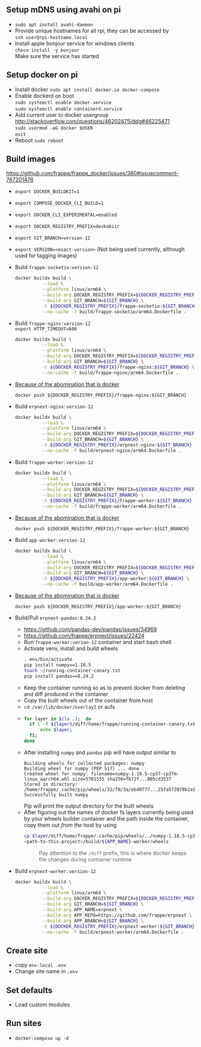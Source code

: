 
## Setup mDNS using avahi on pi
- `sudo apt install avahi-daemon`
- Provide unique hostnames for all rpi, they can be accessed by  
  `ssh user@rpi-hostname.local`
- Install apple bonjour service for windows clients  
  `choco install -y bonjour`  
  Make sure the service has started

## Setup docker on pi
- Install docker `sudo apt install docker.io docker-compose`
- Enable dockerd on boot  
  `sudo systemctl enable docker.service`  
  `sudo systemctl enable containerd.service`  
- Add current user to docker usergroup
http://stackoverflow.com/questions/46202475/ddg#46225471  
  `sudo usermod -aG docker $USER`  
  `exit`  
- Reboot `sudo reboot`

## Build images
https://github.com/frappe/frappe_docker/issues/380#issuecomment-767201476

- `export DOCKER_BUILDKIT=1`
- `export COMPOSE_DOCKER_CLI_BUILD=1`
- `export DOCKER_CLI_EXPERIMENTAL=enabled`
- `export DOCKER_REGISTRY_PREFIX=devkabiir`
- `export GIT_BRANCH=version-12`
- `export VERSION=<exact-version>` (Not being used currently, although used for tagging images)

- Build `frappe-socketio:version-12`
  ```sh
  docker buildx build \
            --load \
            --platform linux/arm64 \
            --build-arg DOCKER_REGISTRY_PREFIX=${DOCKER_REGISTRY_PREFIX} \
            --build-arg GIT_BRANCH=${GIT_BRANCH} \
            -t ${DOCKER_REGISTRY_PREFIX}/frappe-socketio:${GIT_BRANCH} \
            --no-cache -f build/frappe-socketio/arm64.Dockerfile .
  ```

- Build `frappe-nginx:version-12`  
  `export HTTP_TIMEOUT=600`  
  ```sh
  docker buildx build \
            --load \
            --platform linux/arm64 \
            --build-arg DOCKER_REGISTRY_PREFIX=${DOCKER_REGISTRY_PREFIX} \
            --build-arg GIT_BRANCH=${GIT_BRANCH} \
            -t ${DOCKER_REGISTRY_PREFIX}/frappe-nginx:${GIT_BRANCH} \
            --no-cache -f build/frappe-nginx/arm64.Dockerfile .
  ```

- [Because of the abomination that is docker](https://github.com/moby/buildkit/issues/1142)
  ```
  docker push ${DOCKER_REGISTRY_PREFIX}/frappe-nginx:${GIT_BRANCH}
  ```

- Build `erpnext-nginx:version-12`  
  ```sh
  docker buildx build \
            --load \
            --platform linux/arm64 \
            --build-arg DOCKER_REGISTRY_PREFIX=${DOCKER_REGISTRY_PREFIX} \
            --build-arg GIT_BRANCH=${GIT_BRANCH} \
            -t ${DOCKER_REGISTRY_PREFIX}/erpnext-nginx:${GIT_BRANCH} \
            --no-cache -f build/erpnext-nginx/arm64.Dockerfile .
  ```

- Build `frappe-worker:version-12`
  ```sh
  docker buildx build \
            --load \
            --platform linux/arm64 \
            --build-arg DOCKER_REGISTRY_PREFIX=${DOCKER_REGISTRY_PREFIX} \
            --build-arg GIT_BRANCH=${GIT_BRANCH} \
            -t ${DOCKER_REGISTRY_PREFIX}/frappe-worker:${GIT_BRANCH} \
            --no-cache -f build/frappe-worker/arm64.Dockerfile .
  ```

- [Because of the abomination that is docker](https://github.com/moby/buildkit/issues/1142)
  ```
  docker push ${DOCKER_REGISTRY_PREFIX}/frappe-worker:${GIT_BRANCH}
  ```

- Build `app-worker:version-12`
  ```sh
  docker buildx build \
            --load \
            --platform linux/arm64 \
            --build-arg DOCKER_REGISTRY_PREFIX=${DOCKER_REGISTRY_PREFIX} \
            --build-arg GIT_BRANCH=${GIT_BRANCH} \
            -t ${DOCKER_REGISTRY_PREFIX}/app-worker:${GIT_BRANCH} \
            --no-cache -f build/app-worker/arm64.Dockerfile .
  ```

- [Because of the abomination that is docker](https://github.com/moby/buildkit/issues/1142)
  ```
  docker push ${DOCKER_REGISTRY_PREFIX}/app-worker:${GIT_BRANCH}
  ```

- Build/Pull `erpnext-pandas:0.24.2`
  - https://github.com/pandas-dev/pandas/issues/34969
  - https://github.com/frappe/erpnext/issues/22424
  - Run `frappe-worker:verion-12` container and start bash shell
  - Activate venv, install and build wheels
    ```sh
    . env/bin/activate
    pip install numpy==1.18.5
    touch ~/running-container-canary.txt
    pip install pandas==0.24.2
    ```
  - Keep the container running so as to prevent docker from deleting and diff produced in the container
  - Copy the built wheels out of the container from host
  - `cd /var/lib/docker/overlay2` or aufs
  - ```sh
    for layer in $(ls .);  do 
      if [ -f ${layer}/diff/home/frappe/running-container-canary.txt ]; then 
          echo $layer; 
      fi; 
    done
    ```
  - After installing `numpy` and `pandas` pip will have output similar to
    ```output
    Building wheels for collected packages: numpy
    Building wheel for numpy (PEP 517) ... done
    Created wheel for numpy: filename=numpy-1.18.5-cp37-cp37m-linux_aarch64.whl size=5701535 sha256=fb72f...005cd3537
    Stored in directory: /home/frappe/.cache/pip/wheels/32/f0/3a/ebd0777...25fa572878b2a1bd8
    Successfully built numpy
    ```
    Pip will print the output directory for the built wheels
  - After figuring out the names of docker fs layers currently being used by your wheels builder container and the path inside the container, copy them out _from the host_ by using 
    ```sh
    cp $layer/diff/home/frappe/.cache/pip/wheels/../numpy-1.18.5-cp37-cp37m-linux_aarch64.whl \
    <path-to-this-project>/build/${APP_NAME}-worker/wheels
    ```
    > Pay attention to the `/diff` prefix, this is where docker keeps file changes during container runtime


- Build `erpnext-worker:version-12`
  ```sh
  docker buildx build \
            --load \
            --platform linux/arm64 \
            --build-arg DOCKER_REGISTRY_PREFIX=${DOCKER_REGISTRY_PREFIX} \
            --build-arg GIT_BRANCH=${GIT_BRANCH} \
            --build-arg APP_NAME=erpnext \
            --build-arg APP_REPO=https://github.com/frappe/erpnext \
            --build-arg APP_BRANCH=${GIT_BRANCH} \
            -t ${DOCKER_REGISTRY_PREFIX}/erpnext-worker:${GIT_BRANCH} \
            --no-cache -f build/erpnext-worker/arm64.Dockerfile .
  ```

## Create site
- copy `env-local .env`
- Change site name in `.env`


## Set defaults
- Load custom modules

## Run sites
- `docker-compose up -d`
